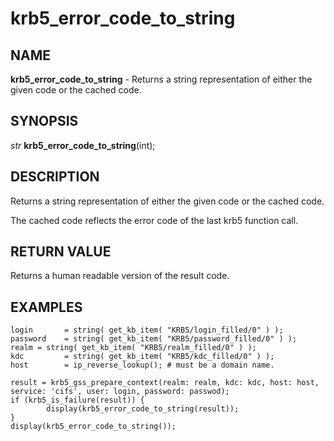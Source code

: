 # krb5_error_code_to_string

## NAME

**krb5_error_code_to_string** - Returns a string representation of either the given code or the cached code.

## SYNOPSIS

*str* **krb5_error_code_to_string**(int);

## DESCRIPTION

Returns a string representation of either the given code or the cached code.

The cached code reflects the error code of the last krb5 function call.

## RETURN VALUE

Returns a human readable version of the result code.

## EXAMPLES

```nasl
login       = string( get_kb_item( "KRB5/login_filled/0" ) );
password    = string( get_kb_item( "KRB5/password_filled/0" ) );
realm = string( get_kb_item( "KRB5/realm_filled/0" ) );
kdc         = string( get_kb_item( "KRB5/kdc_filled/0" ) );
host        = ip_reverse_lookup(); # must be a domain name.

result = krb5_gss_prepare_context(realm: realm, kdc: kdc, host: host, service: 'cifs', user: login, password: passwod);
if (krb5_is_failure(result)) {
        display(krb5_error_code_to_string(result));
}
display(krb5_error_code_to_string());
```

